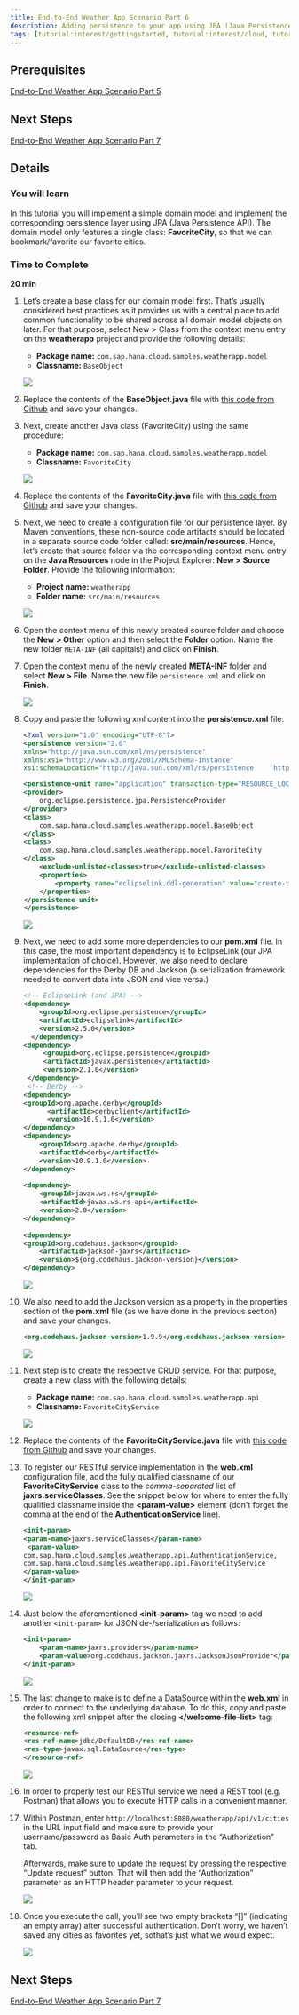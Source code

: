```yaml
---
title: End-to-End Weather App Scenario Part 6
description: Adding persistence to your app using JPA (Java Persistence API)
tags: [tutorial:interest/gettingstarted, tutorial:interest/cloud, tutorial:product/hcp, tutorial:technology/java]
---
```


## Prerequisites  
[End-to-End Weather App Scenario Part 5](http://go.sap.com/developer/tutorials/hcp-java-weatherapp-part5.html)

## Next Steps
[End-to-End Weather App Scenario Part 7](http://go.sap.com/developer/tutorials/hcp-java-weatherapp-part7.html)
 
## Details
### You will learn  
In this tutorial you will implement a simple domain model and implement the corresponding persistence layer using JPA (Java Persistence API). The domain model only features a single class: **FavoriteCity**, so that we can bookmark/favorite our favorite cities.

### Time to Complete
**20 min** 


1. Let’s create a base class for our domain model first. That’s usually considered best practices as it provides us with a central place to add common functionality to be shared across all domain model objects on later. For that purpose, select New > Class from the context menu entry on the **weatherapp** project and provide the following details:

    - **Package name:** `com.sap.hana.cloud.samples.weatherapp.model`
    - **Classname:** `BaseObject`

    ![](https://raw.githubusercontent.com/SAPDocuments/Tutorials/master/tutorials/hcp-java-weatherapp-part6/e2e_06-1.png)

2. Replace the contents of the **BaseObject.java** file with [this code from Github](https://raw.githubusercontent.com/SAP/cloud-weatherapp/6b77dcac5a8de14ea2326fa770f941e08c5d8419/src/main/java/com/sap/hana/cloud/samples/weatherapp/model/BaseObject.java) and save your changes.

3. Next, create another Java class (FavoriteCity) using the same procedure:

    - **Package name:** `com.sap.hana.cloud.samples.weatherapp.model`
    - **Classname:** `FavoriteCity`

    ![](https://raw.githubusercontent.com/SAPDocuments/Tutorials/master/tutorials/hcp-java-weatherapp-part6/e2e_06-3.png)

4. Replace the contents of the **FavoriteCity.java** file with [this code from Github](https://raw.githubusercontent.com/SAP/cloud-weatherapp/6b77dcac5a8de14ea2326fa770f941e08c5d8419/src/main/java/com/sap/hana/cloud/samples/weatherapp/model/FavoriteCity.java) and save your changes.

5. Next, we need to create a configuration file for our persistence layer. By Maven conventions, these non-source code artifacts should be located in a separate source code folder called: **src/main/resources**. Hence, let’s create that source folder via the corresponding context menu entry on the **Java Resources** node in the Project Explorer: **New > Source Folder**. Provide the following information:

    - **Project name:** `weatherapp`
    - **Folder name:** `src/main/resources`

    ![](https://raw.githubusercontent.com/SAPDocuments/Tutorials/master/tutorials/hcp-java-weatherapp-part6/e2e_06-5.png)


6. Open the context menu of this newly created source folder and choose the **New > Other** option and then select the **Folder** option. Name the new folder `META-INF` (all capitals!) and click on **Finish**.

7. Open the context menu of the newly created **META-INF** folder and select **New > File**. Name the new file `persistence.xml` and click on **Finish**. 

    ![](https://raw.githubusercontent.com/SAPDocuments/Tutorials/master/tutorials/hcp-java-weatherapp-part6/e2e_06-7.png)

8. Copy and paste the following xml content into the **persistence.xml** file:

    ```xml
    <?xml version="1.0" encoding="UTF-8"?>
    <persistence version="2.0" 
    xmlns="http://java.sun.com/xml/ns/persistence" 
    xmlns:xsi="http://www.w3.org/2001/XMLSchema-instance" 
    xsi:schemaLocation="http://java.sun.com/xml/ns/persistence     http://java.sun.com/xml/ns/persistence/persistence_2_0.xsd">

    <persistence-unit name="application" transaction-type="RESOURCE_LOCAL">
    <provider>
        org.eclipse.persistence.jpa.PersistenceProvider
    </provider>
    <class>
        com.sap.hana.cloud.samples.weatherapp.model.BaseObject
    </class>
    <class>
        com.sap.hana.cloud.samples.weatherapp.model.FavoriteCity
    </class>
  	    <exclude-unlisted-classes>true</exclude-unlisted-classes>
  	    <properties>
	        <property name="eclipselink.ddl-generation" value="create-tables"/>
	    </properties>
    </persistence-unit>
    </persistence>
    ```

    ![](https://raw.githubusercontent.com/SAPDocuments/Tutorials/master/tutorials/hcp-java-weatherapp-part6/e2e_06-8.png)
 

9. Next, we need to add some more dependencies to our **pom.xml** file. In this case, the most important dependency is to EclipseLink (our JPA implementation of choice). However, we also need to declare dependencies for the Derby DB and Jackson (a serialization framework needed to convert data into JSON and vice versa.)

    ``` xml 
    <!-- EclipseLink (and JPA) --> 
    <dependency>
	    <groupId>org.eclipse.persistence</groupId>
	    <artifactId>eclipselink</artifactId>
	    <version>2.5.0</version>
      </dependency>
    <dependency>
	     <groupId>org.eclipse.persistence</groupId>
	     <artifactId>javax.persistence</artifactId>
	     <version>2.1.0</version>
     </dependency>
     <!-- Derby -->
    <dependency>
    <groupId>org.apache.derby</groupId>
		  <artifactId>derbyclient</artifactId>
		  <version>10.9.1.0</version>
    </dependency>
    <dependency>
		<groupId>org.apache.derby</groupId>
		<artifactId>derby</artifactId>
		<version>10.9.1.0</version>
    </dependency>
		
    <dependency>
		<groupId>javax.ws.rs</groupId>
		<artifactId>javax.ws.rs-api</artifactId>
		<version>2.0</version>
    </dependency>
	  	
    <dependency>
    <groupId>org.codehaus.jackson</groupId>
		<artifactId>jackson-jaxrs</artifactId>
		<version>${org.codehaus.jackson-version}</version>
    </dependency>
    ```
	
    ![](https://raw.githubusercontent.com/SAPDocuments/Tutorials/master/tutorials/hcp-java-weatherapp-part6/e2e_06-9.png)
  

10. We also need to add the Jackson version as a property in the properties section of the **pom.xml** file (as we have done in the previous section) and save your changes.

    ```xml
    <org.codehaus.jackson-version>1.9.9</org.codehaus.jackson-version>
    ```

    ![](https://raw.githubusercontent.com/SAPDocuments/Tutorials/master/tutorials/hcp-java-weatherapp-part6/e2e_06-10.png)

11. Next step is to create the respective CRUD service. For that purpose, create a new class with the following details:

    - **Package name:** `com.sap.hana.cloud.samples.weatherapp.api`
    - **Classname:** `FavoriteCityService`

    ![](https://raw.githubusercontent.com/SAPDocuments/Tutorials/master/tutorials/hcp-java-weatherapp-part6/e2e_06-11.png)

12. Replace the contents of the **FavoriteCityService.java** file with [this code from Github](https://raw.githubusercontent.com/SAP/cloud-weatherapp/0988620f000075011dd3eb29c7155fae523647d8/src/main/java/com/sap/hana/cloud/samples/weatherapp/api/FavoriteCityService.java) and save your changes.

13. To register our RESTful service implementation in the **web.xml** configuration file, add the fully qualified classname of our **FavoriteCityService** class to the *comma-separated* list of **jaxrs.serviceClasses**. See the snippet below for where to enter the fully qualified classname inside the **\<param-value>** element (don't forget the comma at the end of the **AuthenticationService** line).

    ```xml
    <init-param>
    <param-name>jaxrs.serviceClasses</param-name>
	 <param-value>
    com.sap.hana.cloud.samples.weatherapp.api.AuthenticationService,
    com.sap.hana.cloud.samples.weatherapp.api.FavoriteCityService
    </param-value>
    </init-param>
    ```

    ![](e2e_06-13.png)

14. Just below the aforementioned **\<init-param>** tag we need to add another `<init-param>` for JSON de-/serialization as follows:

    ```xml
    <init-param>
  		<param-name>jaxrs.providers</param-name>
  		<param-value>org.codehaus.jackson.jaxrs.JacksonJsonProvider</param-value>
    </init-param>
    ```
    ![](https://raw.githubusercontent.com/SAPDocuments/Tutorials/master/tutorials/hcp-java-weatherapp-part6/e2e_06-14.png)
 
15. The last change to make is to define a DataSource within the **web.xml** in order to connect to the underlying database. To do this, copy and paste the following xml snippet after the closing **\</welcome-file-list>** tag:


    ```xml
    <resource-ref>
    <res-ref-name>jdbc/DefaultDB</res-ref-name>
    <res-type>javax.sql.DataSource</res-type>
    </resource-ref>
    ```
 
    ![](https://raw.githubusercontent.com/SAPDocuments/Tutorials/master/tutorials/hcp-java-weatherapp-part6/e2e_06-15.png)


16. In order to properly test our RESTful service we need a REST tool (e.g. Postman) that allows you to execute HTTP calls in a convenient manner. 

17. Within Postman, enter `http://localhost:8080/weatherapp/api/v1/cities` in the URL input field and make sure to provide your username/password as Basic Auth parameters in the “Authorization” tab. 

    Afterwards, make sure to update the request by pressing the respective “Update request” button. That will then add the “Authorization” parameter as an HTTP header parameter to your request. 

    ![](https://raw.githubusercontent.com/SAPDocuments/Tutorials/master/tutorials/hcp-java-weatherapp-part6/e2e_06-17.png)


18. Once you execute the call, you’ll see two empty brackets “[]” (indicating an empty array) after successful authentication. Don’t worry, we haven’t saved any cities as favorites yet, sothat’s just what we would expect. 
 
    ![](https://raw.githubusercontent.com/SAPDocuments/Tutorials/master/tutorials/hcp-java-weatherapp-part6/e2e_06-18.png)
 



 
## Next Steps
[End-to-End Weather App Scenario Part 7](http://go.sap.com/developer/tutorials/hcp-java-weatherapp-part7.html)
